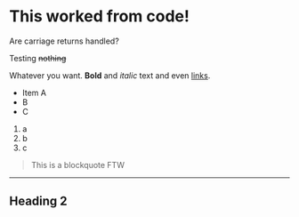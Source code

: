 # This worked from code!
Are carriage returns handled?

Testing ~~nothing~~

Whatever you want. **Bold** and _italic_ text and even [links](http://google.com).

- Item A
- B
- C

1. a
2. b
3. c

> This is a blockquote
> FTW

---

## Heading 2


